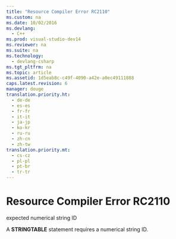 ```yaml
---
title: "Resource Compiler Error RC2110"
ms.custom: na
ms.date: 10/02/2016
ms.devlang: 
  - C++
ms.prod: visual-studio-dev14
ms.reviewer: na
ms.suite: na
ms.technology: 
  - devlang-csharp
ms.tgt_pltfrm: na
ms.topic: article
ms.assetid: 1d5eab8c-c49f-4090-a42e-a0ec49111888
caps.latest.revision: 6
manager: douge
translation.priority.ht: 
  - de-de
  - es-es
  - fr-fr
  - it-it
  - ja-jp
  - ko-kr
  - ru-ru
  - zh-cn
  - zh-tw
translation.priority.mt: 
  - cs-cz
  - pl-pl
  - pt-br
  - tr-tr
---
```

# Resource Compiler Error RC2110
expected numerical string ID  
  
 A **STRINGTABLE** statement requires a numerical string ID.
